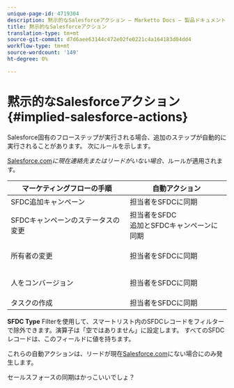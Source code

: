 ```yaml
---
unique-page-id: 4719304
description: 黙示的なSalesforceアクション — Marketto Docs — 製品ドキュメント
title: 黙示的なSalesforceアクション
translation-type: tm+mt
source-git-commit: d7d6aee63144c472e02fe0221c4a164183d04dd4
workflow-type: tm+mt
source-wordcount: '149'
ht-degree: 0%

---
```



# 黙示的なSalesforceアクション{#implied-salesforce-actions}

Salesforce固有のフローステップが実行される場合、追加のステップが自動的に実行されることがあります。 次にルールを示します。

[Salesforce.com](http://Salesforce.com)*に現在連絡先またはリードがいない場合、*&#x200B;ルールが適用されます。

<table> 
 <thead> 
  <tr> 
   <th>マーケティングフローの手順</th> 
   <th>自動アクション</th> 
  </tr> 
 </thead> 
 <tbody> 
  <tr> 
   <td>SFDC追加キャンペーン</td> 
   <td>担当者をSFDCに同期</td> 
  </tr> 
  <tr> 
   <td>SFDCキャンペーンのステータスの変更</td> 
   <td>担当者をSFDC<br>追加とSFDCキャンペーンに同期</td> 
  </tr> 
  <tr> 
   <td>所有者の変更</td> 
   <td><p>担当者をSFDCに同期</p></td> 
  </tr> 
  <tr> 
   <td>人をコンバージョン</td> 
   <td><p>担当者をSFDCに同期</p></td> 
  </tr> 
  <tr> 
   <td>タスクの作成</td> 
   <td>担当者をSFDCに同期</td> 
  </tr> 
 </tbody> 
</table>

**SFDC Type** Filterを使用して、スマートリスト内のSFDCレコードをフィルターで除外できます。演算子は「空ではありません」に設定します。 すべてのSFDCレコードは、このフィールドに値を持ちます。

これらの自動アクションは、リードが現在[Salesforce.com](http://Salesforce.com)にない場合にのみ発生します。

セールスフォースの同期はかっこいいでしょ？
